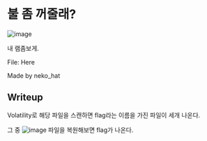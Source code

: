 # 불 좀 꺼줄래?

![image](http://www.isangxcaution.xyz/files/1cfe9ac156571677d4ba0f94cafdaef2/turn_off_the_lights.gif)

내 램좀보게.

File: Here


Made by neko_hat

Writeup
--
Volatility로 해당 파일을 스캔하면 flag라는 이름을 가진 파일이 세개 나온다. <br>

그 중 ![image](https://media.discordapp.net/attachments/1057671458781941891/1063799545756135484/image.png) 파일을 복원해보면 flag가 나온다.

